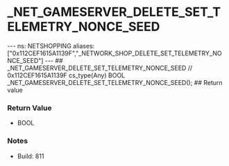 # _NET_GAMESERVER_DELETE_SET_TELEMETRY_NONCE_SEED

--- ns: NETSHOPPING aliases: ["0x112CEF1615A1139F","_NETWORK_SHOP_DELETE_SET_TELEMETRY_NONCE_SEED"] --- ## _NET_GAMESERVER_DELETE_SET_TELEMETRY_NONCE_SEED  // 0x112CEF1615A1139F cs_type(Any) BOOL _NET_GAMESERVER_DELETE_SET_TELEMETRY_NONCE_SEED();  ## Return value

### Return Value
* BOOL

### Notes
* Build: 811

